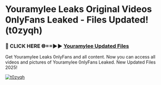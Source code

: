 # Youramylee Leaks Original Videos 0nlyFans Leaked - Files Updated! (t0zyqh)

<h3>🔴 CLICK HERE 🌐==►► <a href="https://mediafile.pages.dev?q=Youramylee&ref=D4RT" rel="nofollow">Youramylee Updated Files</a></h3>

Get Youramylee Leaks 0nlyFans and all content. Now you can access all videos and pictures of Youramylee 0nlyFans Leaked. New Updated Files 2025!

[![t0zyqh](https://github.com/user-attachments/assets/8c521d6e-e6e3-4a75-9320-d58ab9d79d5b)](https://mediafile.pages.dev?q=Youramylee&ref=D4RT)